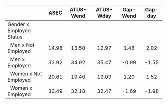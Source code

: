 
|                      |         ASEC |    ATUS-Wend |    ATUS-Wday |     Gap-Wend |      Gap-day |
| -------------------- | :----------: | :----------: | :----------: | :----------: | :----------: |
| Gender x Employed Status |              |              |              |              |              |
| &nbsp;&nbsp;Men x Not Employed |        14.98 |        13.50 |        12.97 |         1.48 |         2.02 |
| &nbsp;&nbsp;Men x Employed |        33.92 |        34.92 |        35.47 |        -0.99 |        -1.55 |
| &nbsp;&nbsp;Women x Not Employed |        20.61 |        19.40 |        19.09 |         1.20 |         1.52 |
| &nbsp;&nbsp;Women x Employed |        30.49 |        32.18 |        32.47 |        -1.69 |        -1.98 |

